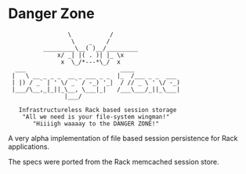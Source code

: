 # Danger Zone


                     \           /
                      \    _    /
              _________\__( )__/_________
                  x/ _| |( . )| |_ \x
                   x  \_/*---*\_/  x
      ___                           ____             
     |   \ __ _ _ _  __ _ ___ _ _  |_  /___ _ _  ___ 
     | |) / _` | ' \/ _` / -_) '_|  / // _ \ ' \/ -_)
     |___/\__,_|_||_\__, \___|_|   /___\___/_||_\___|
                    |___/                            

       Infrastructureless Rack based session storage
        "All we need is your file-system wingman!"
           "Hiiiigh waaaay to the DANGER ZONE!"


A very alpha implementation of file based session persistence for Rack
applications.

The specs were ported from the Rack memcached session store.

